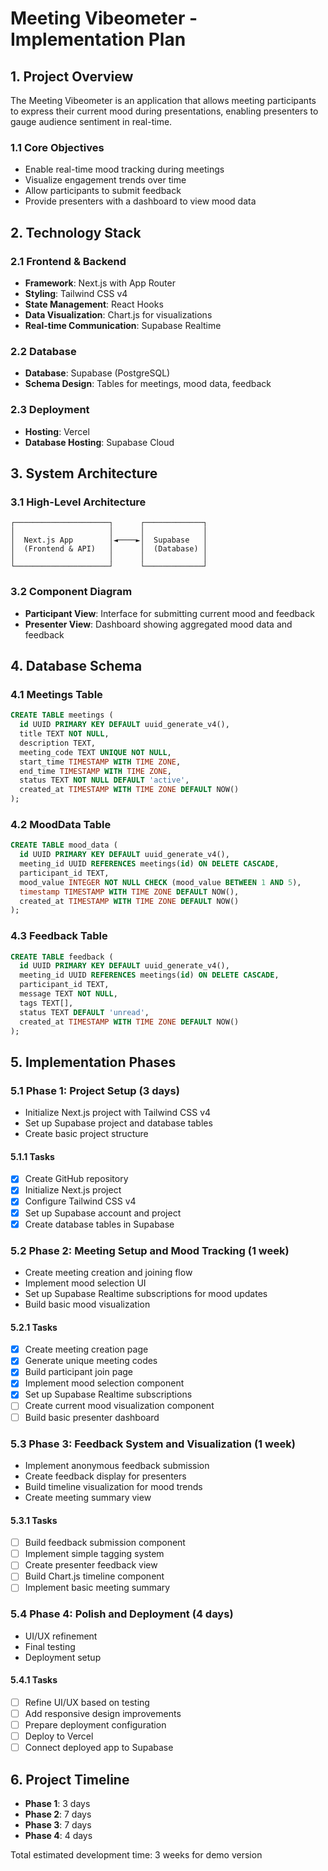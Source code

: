 # Meeting Vibeometer - Implementation Plan

## 1. Project Overview
The Meeting Vibeometer is an application that allows meeting participants to express their current mood during presentations, enabling presenters to gauge audience sentiment in real-time.

### 1.1 Core Objectives
- Enable real-time mood tracking during meetings
- Visualize engagement trends over time
- Allow participants to submit feedback
- Provide presenters with a dashboard to view mood data

## 2. Technology Stack

### 2.1 Frontend & Backend
- **Framework**: Next.js with App Router
- **Styling**: Tailwind CSS v4
- **State Management**: React Hooks
- **Data Visualization**: Chart.js for visualizations
- **Real-time Communication**: Supabase Realtime

### 2.2 Database
- **Database**: Supabase (PostgreSQL)
- **Schema Design**: Tables for meetings, mood data, feedback

### 2.3 Deployment
- **Hosting**: Vercel
- **Database Hosting**: Supabase Cloud

## 3. System Architecture

### 3.1 High-Level Architecture
```
┌─────────────────────┐      ┌─────────────┐
│                     │      │             │
│  Next.js App        │◄────►│  Supabase   │
│  (Frontend & API)   │      │  (Database) │
│                     │      │             │
└─────────────────────┘      └─────────────┘
```

### 3.2 Component Diagram
- **Participant View**: Interface for submitting current mood and feedback
- **Presenter View**: Dashboard showing aggregated mood data and feedback

## 4. Database Schema

### 4.1 Meetings Table
```sql
CREATE TABLE meetings (
  id UUID PRIMARY KEY DEFAULT uuid_generate_v4(),
  title TEXT NOT NULL,
  description TEXT,
  meeting_code TEXT UNIQUE NOT NULL,
  start_time TIMESTAMP WITH TIME ZONE,
  end_time TIMESTAMP WITH TIME ZONE,
  status TEXT NOT NULL DEFAULT 'active',
  created_at TIMESTAMP WITH TIME ZONE DEFAULT NOW()
);
```

### 4.2 MoodData Table
```sql
CREATE TABLE mood_data (
  id UUID PRIMARY KEY DEFAULT uuid_generate_v4(),
  meeting_id UUID REFERENCES meetings(id) ON DELETE CASCADE,
  participant_id TEXT,
  mood_value INTEGER NOT NULL CHECK (mood_value BETWEEN 1 AND 5),
  timestamp TIMESTAMP WITH TIME ZONE DEFAULT NOW(),
  created_at TIMESTAMP WITH TIME ZONE DEFAULT NOW()
);
```

### 4.3 Feedback Table
```sql
CREATE TABLE feedback (
  id UUID PRIMARY KEY DEFAULT uuid_generate_v4(),
  meeting_id UUID REFERENCES meetings(id) ON DELETE CASCADE,
  participant_id TEXT,
  message TEXT NOT NULL,
  tags TEXT[],
  status TEXT DEFAULT 'unread',
  created_at TIMESTAMP WITH TIME ZONE DEFAULT NOW()
);
```

## 5. Implementation Phases

### 5.1 Phase 1: Project Setup (3 days)
- Initialize Next.js project with Tailwind CSS v4
- Set up Supabase project and database tables
- Create basic project structure

#### 5.1.1 Tasks
- [x] Create GitHub repository
- [x] Initialize Next.js project
- [x] Configure Tailwind CSS v4
- [x] Set up Supabase account and project
- [x] Create database tables in Supabase

### 5.2 Phase 2: Meeting Setup and Mood Tracking (1 week)
- Create meeting creation and joining flow
- Implement mood selection UI
- Set up Supabase Realtime subscriptions for mood updates
- Build basic mood visualization

#### 5.2.1 Tasks
- [x] Create meeting creation page
- [x] Generate unique meeting codes
- [x] Build participant join page
- [x] Implement mood selection component
- [x] Set up Supabase Realtime subscriptions
- [ ] Create current mood visualization component
- [ ] Build basic presenter dashboard

### 5.3 Phase 3: Feedback System and Visualization (1 week)
- Implement anonymous feedback submission
- Create feedback display for presenters
- Build timeline visualization for mood trends
- Create meeting summary view

#### 5.3.1 Tasks
- [ ] Build feedback submission component
- [ ] Implement simple tagging system
- [ ] Create presenter feedback view
- [ ] Build Chart.js timeline component
- [ ] Implement basic meeting summary

### 5.4 Phase 4: Polish and Deployment (4 days)
- UI/UX refinement
- Final testing
- Deployment setup

#### 5.4.1 Tasks
- [ ] Refine UI/UX based on testing
- [ ] Add responsive design improvements
- [ ] Prepare deployment configuration
- [ ] Deploy to Vercel
- [ ] Connect deployed app to Supabase

## 6. Project Timeline
- **Phase 1**: 3 days
- **Phase 2**: 7 days
- **Phase 3**: 7 days
- **Phase 4**: 4 days

Total estimated development time: 3 weeks for demo version